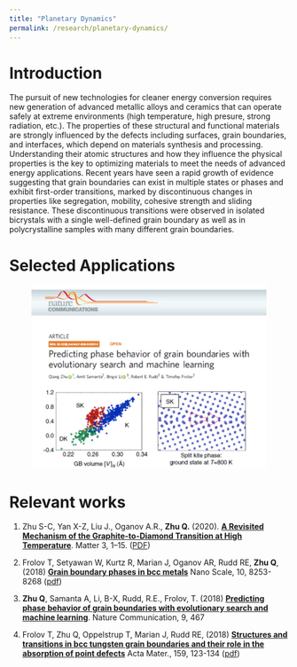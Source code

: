```yaml
---
title: "Planetary Dynamics"
permalink: /research/planetary-dynamics/
---
```

# Introduction
The pursuit of new technologies for cleaner energy conversion requires new generation of advanced metallic alloys and ceramics that can operate safely at extreme environments (high temperature, high presure, strong radiation, etc.). The properties of these structural and functional materials are strongly influenced by the defects including surfaces, grain boundaries, and interfaces, which depend on materials synthesis and processing. Understanding their atomic structures and how they influence the physical properties is the key to optimizing materials to meet the needs of advanced energy applications. Recent years have seen a rapid growth of evidence suggesting that grain boundaries can exist in multiple states or phases and exhibit first-order transitions, marked by discontinuous changes in properties like segregation, mobility, cohesive strength and sliding resistance. These discontinuous transitions were observed in isolated bicrystals with a single well-defined grain boundary as well as in polycrystalline samples with many different grain boundaries.

# Selected Applications
<figure>
	<a href="/assets/pdfs/defects-in-materials/NC-2018.pdf" target="_blank"><img src="/assets/images/defects-in-materials/NC-2018.jpg"></a>
</figure>

# Relevant works
1. Zhu S-C, Yan X-Z, Liu J., Oganov A.R., **Zhu Q.** (2020).
__[A Revisited Mechanism of the Graphite-to-Diamond Transition at High Temperature](https://www.cell.com/matter/fulltext/S2590-2385(20)30246-0)__.
Matter 3, 1–15. ([PDF](/assets/pdfs/papers/2020-matter.pdf))

1. Frolov T, Setyawan W, Kurtz R, Marian J, Oganov AR, Rudd RE, **Zhu Q**, (2018) 
__[Grain boundary phases in bcc metals](http://pubs.rsc.org/en/content/articlelanding/2014/NR/C8NR00271A#!divAbstract)__
Nano Scale, 10, 8253-8268 ([pdf](/assets/pdfs/papers/2018-NanoScale-BCC.pdf))

1. **Zhu Q**, Samanta A, Li, B-X, Rudd, R.E., Frolov, T. (2018) 
__[Predicting phase behavior of grain boundaries with evolutionary search and machine learning](https://www.nature.com/articles/s41467-018-02937-2)__.
Nature Communication, 9, 467 

1. Frolov T, Zhu Q, Oppelstrup T, Marian J, Rudd RE, (2018) 
__[Structures and transitions in bcc tungsten grain boundaries and their role in the absorption of point defects](https://www.sciencedirect.com/science/article/abs/pii/S1359645418305871)__
Acta Mater., 159, 123-134 ([pdf](/assets/pdfs/papers/2018-Acta-W.pdf))


